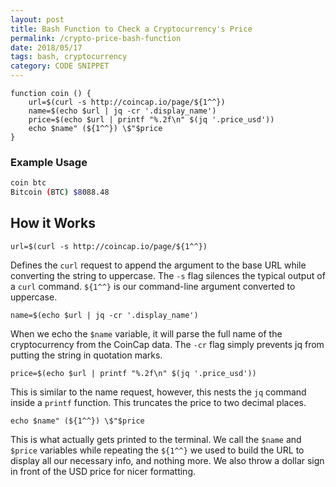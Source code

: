 ```yaml
---
layout: post
title: Bash Function to Check a Cryptocurrency's Price
permalink: /crypto-price-bash-function
date: 2018/05/17
tags: bash, cryptocurrency
category: CODE SNIPPET
---
```




```
function coin () {
	url=$(curl -s http://coincap.io/page/${1^^})
	name=$(echo $url | jq -cr '.display_name')
	price=$(echo $url | printf "%.2f\n" $(jq '.price_usd'))
	echo $name" (${1^^}) \$"$price
}
```

### Example Usage

```bash
coin btc
Bitcoin (BTC) $8088.48
```


## How it Works

```
url=$(curl -s http://coincap.io/page/${1^^})
```
Defines the `curl` request to append the argument to the base URL while converting the string to uppercase. The `-s` flag silences the typical output of a `curl` command. `${1^^}` is our command-line argument converted to uppercase.

```
name=$(echo $url | jq -cr '.display_name')
```
When we echo the `$name` variable, it will parse the full name of the cryptocurrency from the CoinCap data. The `-cr` flag simply prevents jq from putting the string in quotation marks.

```
price=$(echo $url | printf "%.2f\n" $(jq '.price_usd'))
```
This is similar to the name request, however, this nests the `jq` command inside a `printf` function. This truncates the price to two decimal places.

```
echo $name" (${1^^}) \$"$price
```
This is what actually gets printed to the terminal. We call the `$name` and `$price` variables while repeating the `${1^^}` we used to build the URL to display all our necessary info, and nothing more. We also throw a dollar sign in front of the USD price for nicer formatting.
